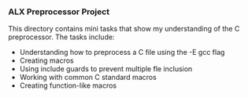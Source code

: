 ### ALX Preprocessor Project

This directory contains mini tasks that show my understanding of the C preprocessor. The tasks include:
- Understanding how to preprocess a C file using the -E gcc flag
- Creating macros
- Using include guards to prevent multiple fle inclusion
- Working with common C standard macros
- Creating function-like macros


